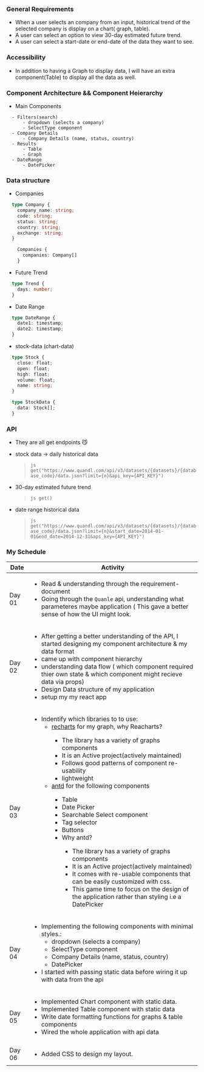 ### General Requirements

  - When a user selects an company from an input<drop-down>, historical trend of the selected company is display on a
    chart( graph, table).
  - A user can select an option to view 30-day estimated future trend.
  - A user can select a start-date or end-date of the data they want to see.

### Accessibility
  - In addition to having a Graph to display data, I will have an extra component(Table) to display all the data as
    well.

### Component Architecture && Component Heierarchy

 * Main Components
```
  - Filters(search)
      - dropdown (selects a company)
      - SelectType component
  - Company Details
      - Company Details (name, status, country)
  - Results
      - Table
      - Graph
  - DateRange
      - DatePicker
```
### Data structure

* Companies
```ts
  type Company {
    company_name: string;
    code: string;
    status: string;
    country: string;
    exchange: string;
  }
```

```ts
    Companies {
      companies: Company[]
    }
```

* Future Trend
```ts
  type Trend {
    days: number;
  }
```

* Date Range
```ts
  type DateRange {
    date1: timestamp;
    date2: timestamp;
  }
```
* stock-data (chart-data)
```ts 
  type Stock {
    close: float;
    open: float;
    high: float;
    volume: float;
    name: string;
  }
```

```ts
  type StockData {
    data: Stock[];
  }
```

### API

* They are all get endpoints 😼

 - stock data -> daily historical data
    > `js get("https://www.quandl.com/api/v3/datasets/{datasets}/{database_code}/data.json?limit={n}&api_key={API_KEY}") `
 - 30-day estimated future trend
    > `js get()`
 - date range historical data
    > `js get("https://www.quandl.com/api/v3/datasets/{datasets}/{database_code}/data.json?limit={n}&start_date=2014-01-01&end_date=2014-12-31&api_key={API_KEY}")`


### My Schedule


| Date | Activity |
--- | ---
| Day 01 | <ul> <li> Read & understanding through the requirement-document </li> <li>Going through the `Quanle` api, understanding what parameteres maybe application ( This gave a better sense of how the UI might look. </li> </ul>|
| Day 02 | <ul> <li> After getting a better understanding of the API, I started designing  my component architecture & my data format </li><li> came up with component hierarchy</li><li> understanding data flow ( which component required thier own state & which component might recieve data via props)</li><li> Design Data structure of my application</li><li> setup my my react app</li> </ul> |
| Day 03 | <ul> <li> Indentify which libraries to to use:<ul><li>[recharts](https://github.com/recharts/recharts) for my graph, why Reacharts? </li><ul><li> The library has a variety of graphs components </li><li> It is an Active project(actively maintained) </li><li> Follows good patterns of component re-usability </li><li> lightweight </li></ul></ul><ul><li>[antd](https://github.com/ant-design/ant-design/) for the following components</li><ul><li> Table </li><li> Date Picker </li><li> Searchable Select component </li><li> Tag selector </li><li> Buttons </li><li> Why antd? </li><ul><li> The library has a variety of graphs components</li><li> It is an Active project(actively maintained)</li><li> It comes with re-usable components that can be easily customized with css.</li><li> This game time to focus on the design of the application rather than styling i.e a DatePicker</li></ul></ul></ul> |
| Day 04 | <ul> <li> Implementing the following components with minimal styles.: <ul> <li> dropdown (selects a company) </li> <li> SelectType component </li> <li> Company Details (name, status, country) </li> <li> DatePicker </li> </ul></li> <li> I started with passing static data before wiring it up with data from the api </li> </ul> |
| Day 05 | <ul> <li> Implemented Chart component with static data. </li><li> Implemented Table component with static data </li><li> Write date formatting functions for graphs & table components </li><li> Wired the whole application with api data</li> </ul> |
| Day 06 | <ul> <li> Added CSS to design my layout. </li></ul> |
